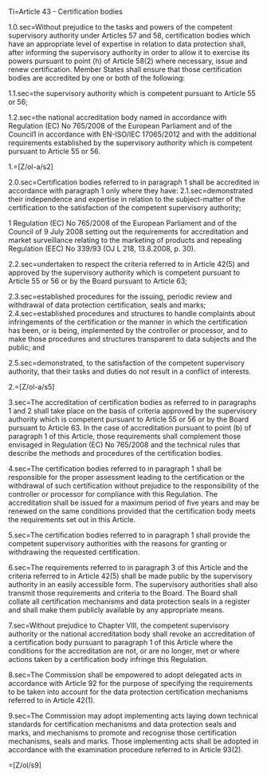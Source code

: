 Ti=Article 43 - Certification bodies

1.0.sec=Without prejudice to the tasks and powers of the competent supervisory authority under Articles 57 and 58, certification bodies which have an appropriate level of expertise in relation to data protection shall, after informing the supervisory authority in order to allow it to exercise its powers pursuant to point (h) of Article 58(2) where necessary, issue and renew certification. Member States shall ensure that those certification bodies are accredited by one or both of the following:

1.1.sec=the supervisory authority which is competent pursuant to Article 55 or 56;

1.2.sec=the national accreditation body named in accordance with Regulation (EC) No 765/2008 of the European Parliament and of the Council1 in accordance with EN-ISO/IEC 17065/2012 and with the additional requirements established by the supervisory authority which is competent pursuant to Article 55 or 56.

1.=[Z/ol-a/s2]

2.0.sec=Certification bodies referred to in paragraph 1 shall be accredited in accordance with paragraph 1 only where they have:
2.1.sec=demonstrated their independence and expertise in relation to the subject-matter of the certification to the satisfaction of the competent supervisory authority;

1 Regulation (EC) No 765/2008 of the European Parliament and of the Council of 9 July 2008 setting out the requirements for accreditation and market surveillance relating to the marketing of products and repealing Regulation (EEC) No 339/93 (OJ L 218, 13.8.2008, p. 30).

2.2.sec=undertaken to respect the criteria referred to in Article 42(5) and approved by the supervisory authority which is competent pursuant to Article 55 or 56 or by the Board pursuant to Article 63;

2.3.sec=established procedures for the issuing, periodic review and withdrawal of data protection certification, seals and marks;
2.4.sec=established procedures and structures to handle complaints about infringements of the certification or the manner in which the certification has been, or is being, implemented by the controller or processor, and to make those procedures and structures transparent to data subjects and the public; and

2.5.sec=demonstrated, to the satisfaction of the competent supervisory authority, that their tasks and duties do not result in a conflict of interests.

2.=[Z/ol-a/s5]

3.sec=The accreditation of certification bodies as referred to in paragraphs 1 and 2 shall take place on the basis of criteria approved by the supervisory authority which is competent pursuant to Article 55 or 56 or by the Board pursuant to Article 63. In the case of accreditation pursuant to point (b) of paragraph 1 of this Article, those requirements shall complement those envisaged in Regulation (EC) No 765/2008 and the technical rules that describe the methods and procedures of the certification bodies.

4.sec=The certification bodies referred to in paragraph 1 shall be responsible for the proper assessment leading to the certification or the withdrawal of such certification without prejudice to the responsibility of the controller or processor for compliance with this Regulation. The accreditation shall be issued for a maximum period of five years and may be renewed on the same conditions provided that the certification body meets the requirements set out in this Article.

5.sec=The certification bodies referred to in paragraph 1 shall provide the competent supervisory authorities with the reasons for granting or withdrawing the requested certification.

6.sec=The requirements referred to in paragraph 3 of this Article and the criteria referred to in Article 42(5) shall be made public by the supervisory authority in an easily accessible form. The supervisory authorities shall also transmit those requirements and criteria to the Board. The Board shall collate all certification mechanisms and data protection seals in a register and shall make them publicly available by any appropriate means.

7.sec=Without prejudice to Chapter VIII, the competent supervisory authority or the national accreditation body shall revoke an accreditation of a certification body pursuant to paragraph 1 of this Article where the conditions for the accreditation are not, or are no longer, met or where actions taken by a certification body infringe this Regulation.

8.sec=The Commission shall be empowered to adopt delegated acts in accordance with Article 92 for the purpose of specifying the requirements to be taken into account for the data protection certification mechanisms referred to in Article 42(1).

9.sec=The Commission may adopt implementing acts laying down technical standards for certification mechanisms and data protection seals and marks, and mechanisms to promote and recognise those certification mechanisms, seals and marks. Those implementing acts shall be adopted in accordance with the examination procedure referred to in Article 93(2).

=[Z/ol/s9]

